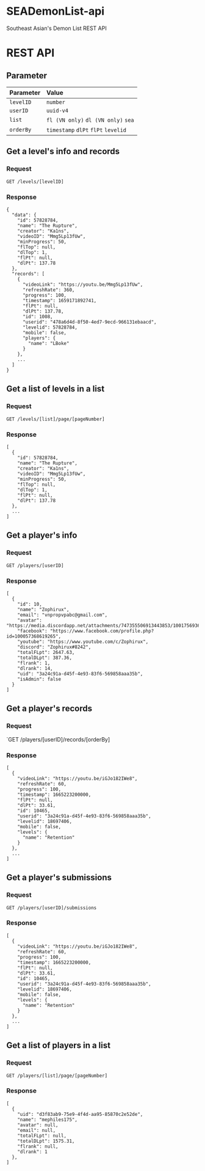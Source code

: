 # SEADemonList-api
Southeast Asian's Demon List REST API

# REST API

## Parameter

| Parameter      | Value                       
|:---------------|:----------------------------------
| `levelID`      | `number`
| `userID`       | `uuid-v4`
| `list`         | `fl (VN only)` `dl (VN only)` `sea`
| `orderBy`      | `timestamp` `dlPt` `flPt` `levelid`

## Get a level's info and records
### Request
  `GET /levels/[levelID]`

### Response

    {
      "data": {
        "id": 57828784,
        "name": "The Rupture",
        "creator": "Ka1ns",
        "videoID": "Mmg5Lp13fUw",
        "minProgress": 50,
        "flTop": null,
        "dlTop": 1,
        "flPt": null,
        "dlPt": 137.78
      },
      "records": [
        {
          "videoLink": "https://youtu.be/Mmg5Lp13fUw",
          "refreshRate": 360,
          "progress": 100,
          "timestamp": 1659171892741,
          "flPt": null,
          "dlPt": 137.78,
          "id": 1008,
          "userid": "478a6d4d-8f50-4ed7-9ecd-966131ebaacd",
          "levelid": 57828784,
          "mobile": false,
          "players": {
            "name": "LBoke"
          }
        },
        ...
      ]
    }

## Get a list of levels in a list
### Request
  `GET /levels/[list]/page/[pageNumber]`

### Response
    [
      {
        "id": 57828784,
        "name": "The Rupture",
        "creator": "Ka1ns",
        "videoID": "Mmg5Lp13fUw",
        "minProgress": 50,
        "flTop": null,
        "dlTop": 1,
        "flPt": null,
        "dlPt": 137.78
      },
      ...
    ]
    
## Get a player's info
### Request
  `GET /players/[userID]`

### Response
    [
      {
        "id": 10,
        "name": "Zophirux",
        "email": "vnpropvpabc@gmail.com",
        "avatar": "https://media.discordapp.net/attachments/747355506913443853/1001756936984866886/baqua_2.PNG",
        "facebook": "https://www.facebook.com/profile.php?id=100057368619265",
        "youtube": "https://www.youtube.com/c/Zophirux",
        "discord": "Zophirux#8242",
        "totalFLpt": 2647.63,
        "totalDLpt": 387.36,
        "flrank": 1,
        "dlrank": 14,
        "uid": "3a24c91a-d45f-4e93-83f6-569858aaa35b",
        "isAdmin": false
      }
    ]

## Get a player's records
### Request
  `GET /players/[userID]/records/[orderBy]

### Response
    [
      {
        "videoLink": "https://youtu.be/iGJo182IWe8",
        "refreshRate": 60,
        "progress": 100,
        "timestamp": 1665223200000,
        "flPt": null,
        "dlPt": 33.61,
        "id": 10465,
        "userid": "3a24c91a-d45f-4e93-83f6-569858aaa35b",
        "levelid": 18697406,
        "mobile": false,
        "levels": {
          "name": "Retention"
        }
      },
      ...
    ]
   
## Get a player's submissions
### Request
  `GET /players/[userID]/submissions`
 
### Response
    [
      {
        "videoLink": "https://youtu.be/iGJo182IWe8",
        "refreshRate": 60,
        "progress": 100,
        "timestamp": 1665223200000,
        "flPt": null,
        "dlPt": 33.61,
        "id": 10465,
        "userid": "3a24c91a-d45f-4e93-83f6-569858aaa35b",
        "levelid": 18697406,
        "mobile": false,
        "levels": {
          "name": "Retention"
        }
      },
      ...
    ]
## Get a list of players in a list
### Request
 `GET /players/[list]/page/[pageNumber]`

### Response
    [
      {
        "uid": "d3f83ab9-75e9-4f4d-aa95-85870c2e52de",
        "name": "mephiles175",
        "avatar": null,
        "email": null,
        "totalFLpt": null,
        "totalDLpt": 1575.31,
        "flrank": null,
        "dlrank": 1
      },
    ]